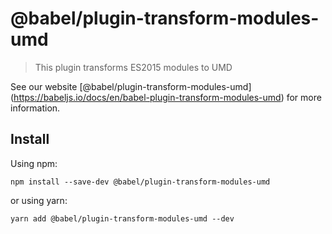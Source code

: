 <span class="citation" data-cites="babel/plugin-transform-modules-umd">@babel/plugin-transform-modules-umd</span>
=================================================================================================================

> This plugin transforms ES2015 modules to UMD

See our website <span class="citation" data-cites="babel/plugin-transform-modules-umd">\[@babel/plugin-transform-modules-umd\]</span>(https://babeljs.io/docs/en/babel-plugin-transform-modules-umd) for more information.

Install
-------

Using npm:

    npm install --save-dev @babel/plugin-transform-modules-umd

or using yarn:

    yarn add @babel/plugin-transform-modules-umd --dev
